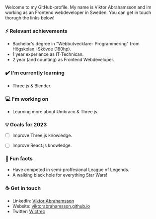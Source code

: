 Welcome to my GitHub-profile. My name is Viktor Abrahamsson and im working as an Frontend webdeveloper in Sweden.
You can get in touch thorugh the links below!

### ⚡ Relevant achievements

- Bachelor's degree in "Webbutvecklare- Programmering" from Högskolan i Skövde (180hp).
- 1 year experiance as IT-Technican.
- 2 year (and counting) as Frontend Webdeveloper.

### ✔️ I'm currently learning

- Three.js & Blender.

### 💻 I'm working on

- Learning more about Umbraco & Three.js.

### 💡 Goals for 2023

- [  ] Improve Three.js knowledge.
- [  ] Improve React.js knowledge.


### 🌴 Fun facts

- Have competed in semi-proffesional League of Legends.
- A walking black hole for everything Star Wars!

### ☕ Get in touch

- LinkedIn: <a href = "https://www.linkedin.com/in/viktor-abrahamsson-51ba091a1/">Viktor Abrahamsson</a>
- Website: <a href = "https://viktorabrahamsson.github.io/">viktorabrahamsson.github.io</a>
- Twitter: <a href = "https://twitter.com/Wictrec">Wictrec</a>
